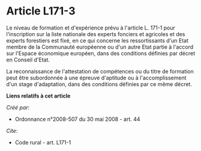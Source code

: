 # Article L171-3

Le niveau de formation et d'expérience prévu à l'article L. 171-1 pour l'inscription sur la liste nationale des experts
fonciers et agricoles et des experts forestiers est fixé, en ce qui concerne les ressortissants d'un Etat membre de la
Communauté européenne ou d'un autre Etat partie à l'accord sur l'Espace économique européen, dans des conditions définies par
décret en Conseil d'Etat. 

La reconnaissance de l'attestation de compétences ou du titre de formation peut être subordonnée à une épreuve d'aptitude ou
à l'accomplissement d'un stage d'adaptation, dans des conditions définies par ce même décret.

**Liens relatifs à cet article**

_Créé par_:

  - Ordonnance n°2008-507 du 30 mai 2008 - art. 44

_Cite_:

  - Code rural - art. L171-1
